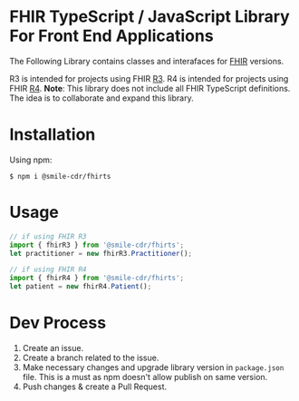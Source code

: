 # FHIR TypeScript / JavaScript Library For Front End Applications

The Following Library contains classes and interafaces for [FHIR](https://www.hl7.org/fhir/) versions.

R3 is intended for projects using FHIR [R3](https://www.hl7.org/fhir/stu3/).
R4 is intended for projects using FHIR  [R4](http://hl7.org/fhir/index.html).
**Note**: This library does not include all FHIR TypeScript definitions. The idea is to collaborate and expand this library.

# Installation

Using npm:
```shell
$ npm i @smile-cdr/fhirts
```

# Usage

```js
// if using FHIR R3 
import { fhirR3 } from '@smile-cdr/fhirts';
let practitioner = new fhirR3.Practitioner();

// if using FHIR R4 
import { fhirR4 } from '@smile-cdr/fhirts';
let patient = new fhirR4.Patient();
```

# Dev Process

1. Create an issue.
2. Create a branch related to the issue.
3. Make necessary changes and upgrade library version in `package.json` file. This is a must as npm doesn't allow publish on same version.
4. Push changes & create a Pull Request.


